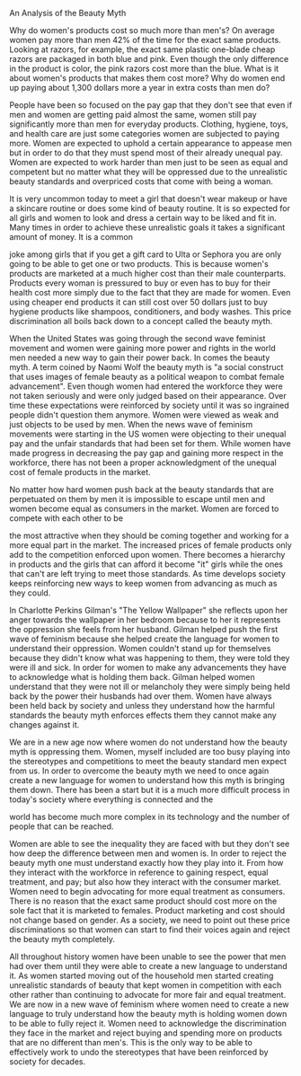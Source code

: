 An Analysis of the Beauty Myth

Why do women\'s products cost so much more than men\'s? On average women
pay more than men 42% of the time for the exact same products. Looking
at razors, for example, the exact same plastic one-blade cheap razors
are packaged in both blue and pink. Even though the only difference in
the product is color, the pink razors cost more than the blue. What is
it about women\'s products that makes them cost more? Why do women end
up paying about 1,300 dollars more a year in extra costs than men do?

People have been so focused on the pay gap that they don\'t see that
even if men and women are getting paid almost the same, women still pay
significantly more than men for everyday products. Clothing, hygiene,
toys, and health care are just some categories women are subjected to
paying more. Women are expected to uphold a certain appearance to
appease men but in order to do that they must spend most of their
already unequal pay. Women are expected to work harder than men just to
be seen as equal and competent but no matter what they will be oppressed
due to the unrealistic beauty standards and overpriced costs that come
with being a woman.

It is very uncommon today to meet a girl that doesn\'t wear makeup or
have a skincare routine or does some kind of beauty routine. It is so
expected for all girls and women to look and dress a certain way to be
liked and fit in. Many times in order to achieve these unrealistic goals
it takes a significant amount of money. It is a common

joke among girls that if you get a gift card to Ulta or Sephora you are
only going to be able to get one or two products. This is because
women\'s products are marketed at a much higher cost than their male
counterparts. Products every woman is pressured to buy or even has to
buy for their health cost more simply due to the fact that they are made
for women. Even using cheaper end products it can still cost over 50
dollars just to buy hygiene products like shampoos, conditioners, and
body washes. This price discrimination all boils back down to a concept
called the beauty myth.

When the United States was going through the second wave feminist
movement and women were gaining more power and rights in the world men
needed a new way to gain their power back. In comes the beauty myth. A
term coined by Naomi Wolf the beauty myth is "a social construct that
uses images of female beauty as a political weapon to combat female
advancement". Even though women had entered the workforce they were not
taken seriously and were only judged based on their appearance. Over
time these expectations were reinforced by society until it was so
ingrained people didn\'t question them anymore. Women were viewed as
weak and just objects to be used by men. When the news wave of feminism
movements were starting in the US women were objecting to their unequal
pay and the unfair standards that had been set for them. While women
have made progress in decreasing the pay gap and gaining more respect in
the workforce, there has not been a proper acknowledgment of the unequal
cost of female products in the market.

No matter how hard women push back at the beauty standards that are
perpetuated on them by men it is impossible to escape until men and
women become equal as consumers in the market. Women are forced to
compete with each other to be

the most attractive when they should be coming together and working for
a more equal part in the market. The increased prices of female products
only add to the competition enforced upon women. There becomes a
hierarchy in products and the girls that can afford it become "it" girls
while the ones that can\'t are left trying to meet those standards. As
time develops society keeps reinforcing new ways to keep women from
advancing as much as they could.

In Charlotte Perkins Gilman's "The Yellow Wallpaper" she reflects upon
her anger towards the wallpaper in her bedroom because to her it
represents the oppression she feels from her husband. Gilman helped push
the first wave of feminism because she helped create the language for
women to understand their oppression. Women couldn\'t stand up for
themselves because they didn\'t know what was happening to them, they
were told they were ill and sick. In order for women to make any
advancements they have to acknowledge what is holding them back. Gilman
helped women understand that they were not ill or melancholy they were
simply being held back by the power their husbands had over them. Women
have always been held back by society and unless they understand how the
harmful standards the beauty myth enforces effects them they cannot make
any changes against it.

We are in a new age now where women do not understand how the beauty
myth is oppressing them. Women, myself included are too busy playing
into the stereotypes and competitions to meet the beauty standard men
expect from us. In order to overcome the beauty myth we need to once
again create a new language for women to understand how this myth is
bringing them down. There has been a start but it is a much more
difficult process in today\'s society where everything is connected and
the

world has become much more complex in its technology and the number of
people that can be reached.

Women are able to see the inequality they are faced with but they don\'t
see how deep the difference between men and women is. In order to reject
the beauty myth one must understand exactly how they play into it. From
how they interact with the workforce in reference to gaining respect,
equal treatment, and pay; but also how they interact with the consumer
market. Women need to begin advocating for more equal treatment as
consumers. There is no reason that the exact same product should cost
more on the sole fact that it is marketed to females. Product marketing
and cost should not change based on gender. As a society, we need to
point out these price discriminations so that women can start to find
their voices again and reject the beauty myth completely.

All throughout history women have been unable to see the power that men
had over them until they were able to create a new language to
understand it. As women started moving out of the household men started
creating unrealistic standards of beauty that kept women in competition
with each other rather than continuing to advocate for more fair and
equal treatment. We are now in a new wave of feminism where women need
to create a new language to truly understand how the beauty myth is
holding women down to be able to fully reject it. Women need to
acknowledge the discrimination they face in the market and reject buying
and spending more on products that are no different than men's. This is
the only way to be able to effectively work to undo the stereotypes that
have been reinforced by society for decades.
